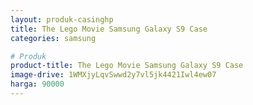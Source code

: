 ```yaml
---
layout: produk-casinghp
title: The Lego Movie Samsung Galaxy S9 Case
categories: samsung

# Produk
product-title: The Lego Movie Samsung Galaxy S9 Case
image-drive: 1WMXjyLqvSwwd2y7vl5jk4421Iwl4ew07
harga: 90000
---
```

